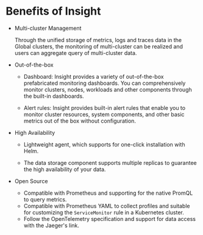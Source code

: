 # Benefits of Insight

- Multi-cluster Management

    Through the unified storage of metrics, logs and traces data in the Global clusters, the monitoring of multi-cluster can be realized and users can aggregate query of multi-cluster data.

- Out-of-the-box

    - Dashboard: Insight provides a variety of out-of-the-box prefabricated monitoring dashboards. You can comprehensively monitor clusters, nodes, workloads and other components through the built-in dashboards.

    - Alert rules: Insight provides built-in alert rules that enable you to monitor cluster resources, system components, and other basic metrics out of the box without configuration.

- High Availability

    - Lightweight agent, which supports for one-click installation with Helm.

    - The data storage component supports multiple replicas to guarantee the high availability of your data.

- Open Source

    - Compatible with Prometheus and supporting for the native PromQL to query metrics.
    - Compatible with Prometheus YAML to collect profiles and suitable for customizing the `ServiceMonitor` rule in a Kubernetes cluster.
    - Follow the OpenTelemetry specification and support for data access with the Jaeger's link.
